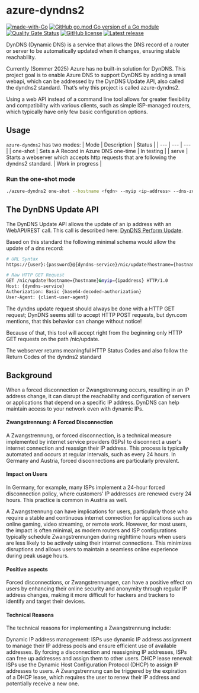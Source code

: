 # azure-dyndns2
[![made-with-Go](https://img.shields.io/badge/Made%20with-Go-1f425f.svg)](https://go.dev/)
[![GitHub go.mod Go version of a Go module](https://img.shields.io/github/go-mod/go-version/JannoTjarks/azure-dyndns2.svg)](https://github.com/JannoTjarks/azure-dyndns2)
[![Quality Gate Status](https://sonarcloud.io/api/project_badges/measure?project=JannoTjarks_azure-dyndns2&metric=alert_status)](https://sonarcloud.io/summary/new_code?id=JannoTjarks_azure-dyndns2)
[![GitHub license](https://img.shields.io/github/license/JannoTjarks/azure-dyndns2.svg)](https://github.com/JannoTjarks/azure-dyndns2/blob/master/LICENSE)
[![Latest release](https://badgen.net/github/release/JannoTjarks/azure-dyndns2)](https://github.com/JannoTjarks/azure-dyndns2/releases)

DynDNS (Dynamic DNS) is a service that allows the DNS record of a router or server to be automatically updated when it changes, ensuring stable reachability.

Currently (Sommer 2025) Azure has no built-in solution for DynDNS. This project goal is to enable Azure DNS to support DynDNS by adding a small webapi, which can be addressed by the DynDNS Update API, also called the dyndns2 standard.
That’s why this project is called azure-dyndns2.

Using a web API instead of a command line tool allows for greater flexibility and compatibility with various clients, such as simple ISP-managed routers, which typically have only few basic configuration options.

## Usage
`azure-dyndns2` has two modes:
| Mode | Description | Status |
| --- | --- | --- |
| one-shot | Sets a A Record in Azure DNS one-time | In testing |
| serve | Starts a webserver which accepts http requests that are following the dyndns2 standard. | Work in progress |

### Run the one-shot mode
```bash
./azure-dyndns2 one-shot --hostname <fqdn> --myip <ip-address> --dns-zone <azure-zone-name> --dns-resource-group <azure-resource-group-name> --dns-subscription <azure-subscription-id>
```

## The DynDNS Update API
The DynDNS Update API allows the update of an ip address with an WebAPI/REST call. This call is described here: [DynDNS Perform Update](https://help.dyn.com/remote-access-api/perform-update).

Based on this standard the following minimal schema would allow the update of a dns record:
```bash
# URL Syntax
https://{user}:{password}@{dyndns-service}/nic/update?hostname={hostname}&myip={IP Address}

# Raw HTTP GET Request
GET /nic/update?hostname={hostname}&myip={ipaddress} HTTP/1.0
Host: {dyndns-service}
Authorization: Basic {base64-decoded-authorization}
User-Agent: {client-user-agent}
```
The dyndns update request should always be done with a HTTP GET request; DynDNS seems still to accept HTTP POST requests, but dyn.com mentions, that this behavior can change without notice!

Because of that, this tool will accept right from the beginning only HTTP GET requests on the path /nic/update.

The webserver returns meaningful HTTP Status Codes and also follow the Return Codes of the dyndns2 standard

## Background
When a forced disconnection or Zwangstrennung occurs, resulting in an IP address change, it can disrupt the reachability and configuration of servers or applications that depend on a specific IP address. DynDNS can help maintain access to your network even with dynamic IPs.

#### Zwangstrennung: A Forced Disconnection

A Zwangstrennung, or forced disconnection, is a technical measure implemented by internet service providers (ISPs) to disconnect a user's internet connection and reassign their IP address. This process is typically automated and occurs at regular intervals, such as every 24 hours. In Germany and Austria, forced disconnections are particularly prevalent.

#### Impact on Users

In Germany, for example, many ISPs implement a 24-hour forced disconnection policy, where customers' IP addresses are renewed every 24 hours. This practice is common in Austria as well.

A Zwangstrennung can have implications for users, particularly those who require a stable and continuous internet connection for applications such as online gaming, video streaming, or remote work.
However, for most users, the impact is often minimal, as modern routers and ISP configurations typically schedule Zwangstrennungen during nighttime hours when users are less likely to be actively using their internet connections. This minimizes disruptions and allows users to maintain a seamless online experience during peak usage hours.

#### Positive aspects

Forced disconnections, or Zwangstrennungen, can have a positive effect on users by enhancing their online security and anonymity through regular IP address changes, making it more difficult for hackers and trackers to identify and target their devices.

#### Technical Reasons

The technical reasons for implementing a Zwangstrennung include:

Dynamic IP address management: ISPs use dynamic IP address assignment to manage their IP address pools and ensure efficient use of available addresses. By forcing a disconnection and reassigning IP addresses, ISPs can free up addresses and assign them to other users.
DHCP lease renewal: ISPs use the Dynamic Host Configuration Protocol (DHCP) to assign IP addresses to users. A Zwangstrennung can be triggered by the expiration of a DHCP lease, which requires the user to renew their IP address and potentially receive a new one.
